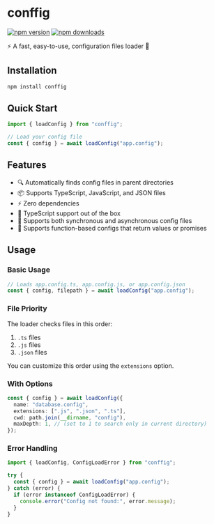 # conffig

[![npm version](https://img.shields.io/npm/v/conffig.svg?style=flat-square)](https://www.npmjs.com/package/conffig)
[![npm downloads](https://img.shields.io/npm/dm/conffig.svg?style=flat-square)](https://www.npmjs.com/package/conffig)

⚡️ A fast, easy-to-use, configuration files loader 📄

## Installation

```bash
npm install conffig
```

## Quick Start

```typescript
import { loadConfig } from "conffig";

// Load your config file
const { config } = await loadConfig("app.config");
```

## Features

- 🔍 Automatically finds config files in parent directories
- 📦 Supports TypeScript, JavaScript, and JSON files
- ⚡️ Zero dependencies
- 🎯 TypeScript support out of the box
- 🔄 Supports both synchronous and asynchronous config files
- 🎨 Supports function-based configs that return values or promises

## Usage

### Basic Usage

```typescript
// Loads app.config.ts, app.config.js, or app.config.json
const { config, filepath } = await loadConfig("app.config");
```

### File Priority

The loader checks files in this order:

1. `.ts` files
2. `.js` files
3. `.json` files

You can customize this order using the `extensions` option.

### With Options

```typescript
const { config } = await loadConfig({
  name: "database.config",
  extensions: [".js", ".json", ".ts"],
  cwd: path.join(__dirname, "config"),
  maxDepth: 1, // (set to 1 to search only in current directory)
});
```

### Error Handling

```typescript
import { loadConfig, ConfigLoadError } from "conffig";

try {
  const { config } = await loadConfig("app.config");
} catch (error) {
  if (error instanceof ConfigLoadError) {
    console.error("Config not found:", error.message);
  }
}
```
